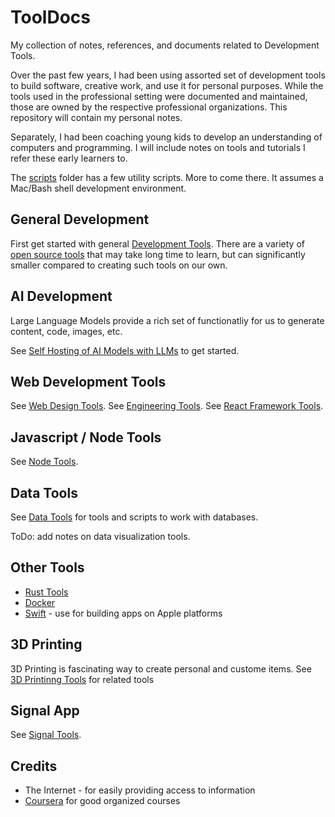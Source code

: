 # ToolDocs
My collection of notes, references, and documents related to Development Tools.

Over the past few years, I had been using assorted set of development tools
 to build software, creative work, and use it for personal purposes. While
 the tools used in the professional setting were documented and maintained,
 those are owned by the respective professional organizations. This repository
 will contain my personal notes.

Separately, I had been coaching young kids to develop an understanding of
 computers and programming. I will include notes on tools and tutorials I
 refer these early learners to.

The [scripts](./scripts) folder has a few utility scripts. More to come there. It assumes a Mac/Bash shell development environment.

## General Development

First get started with general [Development Tools](docs/dev_tools.md).
There are a variety of [open source tools](docs/oss_tools.md) that
may take long time to learn, but can significantly smaller compared to
creating such tools on our own.

## AI Development

Large Language Models provide a rich set of functionatliy for us to generate content, code, images, etc. 

See [Self Hosting of AI Models with LLMs](https://github.com/funmu/shail) to get started.

## Web Development Tools

See [Web Design Tools](docs/web_design.md).
See [Engineering Tools](docs/engg_tools.md).
See [React Framework Tools](docs/react_tools.md).

## Javascript / Node Tools

See [Node Tools](docs/node_tools.md).

## Data Tools

See [Data Tools](docs/data_tools.md) for tools and scripts to work with databases.

ToDo: add notes on data visualization tools.

## Other Tools

- [Rust Tools](docs/rust_tools.md)
- [Docker](docs/docker.md)
- [Swift](docs/swift_tools.md) - use for building apps on Apple platforms

## 3D Printing

3D Printing is fascinating way to create personal and custome items. See [3D Printinng Tools](docs/3d_tools.md) for related tools

## Signal App

See [Signal Tools](docs/signal_tools.md).

## Credits

- The Internet - for easily providing access to information
- [Coursera](https://coursera.com) for good organized courses
